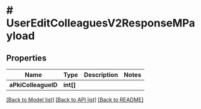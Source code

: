 # # UserEditColleaguesV2ResponseMPayload

## Properties

Name | Type | Description | Notes
------------ | ------------- | ------------- | -------------
**aPkiColleagueID** | **int[]** |  |

[[Back to Model list]](../../README.md#models) [[Back to API list]](../../README.md#endpoints) [[Back to README]](../../README.md)
